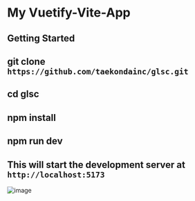 # My Vuetify-Vite-App

## Getting Started

## git clone `https://github.com/taekondainc/glsc.git`

## cd glsc

## npm install

## npm run dev

## This will start the development server at `http://localhost:5173`
![image](https://github.com/Taekondainc/glsc/assets/46072451/0df05f1c-0fe6-4a05-bd3b-5a907a46e0eb)
